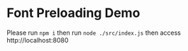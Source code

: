 # Font Preloading Demo

Please run `npm i` then run `node ./src/index.js` then access http://localhost:8080
